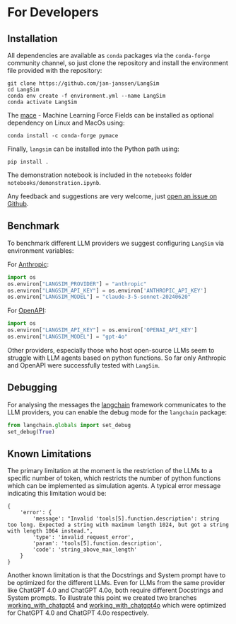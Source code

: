 # For Developers
## Installation
All dependencies are available as `conda` packages via the `conda-forge` community channel, so just clone the repository
and install the environment file provided with the repository: 
```
git clone https://github.com/jan-janssen/LangSim
cd LangSim
conda env create -f environment.yml --name LangSim
conda activate LangSim
```
The [mace](https://mace-docs.readthedocs.io/en/latest/) - Machine Learning Force Fields can be installed as optional 
dependency on Linux and MacOs using: 
```
conda install -c conda-forge pymace
```
Finally, `langsim` can be installed into the Python path using:
```
pip install .
```
The demonstration notebook is included in the `notebooks` folder `notebooks/demonstration.ipynb`.

Any feedback and suggestions are very welcome, just [open an issue on Github](https://github.com/jan-janssen/LangSim).

## Benchmark
To benchmark different LLM providers we suggest configuring `LangSim` via environment variables:

For [Anthropic](http://anthropic.com):
```python
import os
os.environ["LANGSIM_PROVIDER"] = "anthropic" 
os.environ["LANGSIM_API_KEY"] = os.environ['ANTHROPIC_API_KEY']
os.environ["LANGSIM_MODEL"] = "claude-3-5-sonnet-20240620"
```

For [OpenAPI](https://openai.com):
```python
import os
os.environ["LANGSIM_API_KEY"] = os.environ['OPENAI_API_KEY']
os.environ["LANGSIM_MODEL"] = "gpt-4o"
```

Other providers, especially those who host open-source LLMs seem to struggle with LLM agents based on python functions.
So far only Anthropic and OpenAPI were successfully tested with `LangSim`. 

## Debugging
For analysing the messages the [langchain](https://www.langchain.com) framework communicates to the LLM providers, you 
can enable the debug mode for the `langchain` package:  
```python
from langchain.globals import set_debug
set_debug(True)
```

## Known Limitations
The primary limitation at the moment is the restriction of the LLMs to a specific number of token, which restricts the 
number of python functions which can be implemented as simulation agents. A typical error message indicating this 
limitation would be: 
```
{
    'error': {
        'message': "Invalid 'tools[5].function.description': string too long. Expected a string with maximum length 1024, but got a string with length 1064 instead.", 
        'type': 'invalid_request_error', 
        'param': 'tools[5].function.description', 
        'code': 'string_above_max_length'
    }
}
```

Another known limitation is that the Docstrings and System prompt have to be optimized for the different LLMs. Even for
LLMs from the same provider like ChatGPT 4.0 and ChatGPT 4.0o, both require different Docstrings and System prompts. To 
illustrate this point we created two branches [working_with_chatgpt4](https://github.com/jan-janssen/LangSim/tree/working_with_chatgpt4)
and [working_with_chatgpt4o](https://github.com/jan-janssen/LangSim/tree/working_with_chatgpt4o) which were optimized 
for ChatGPT 4.0 and ChatGPT 4.0o respectively. 
